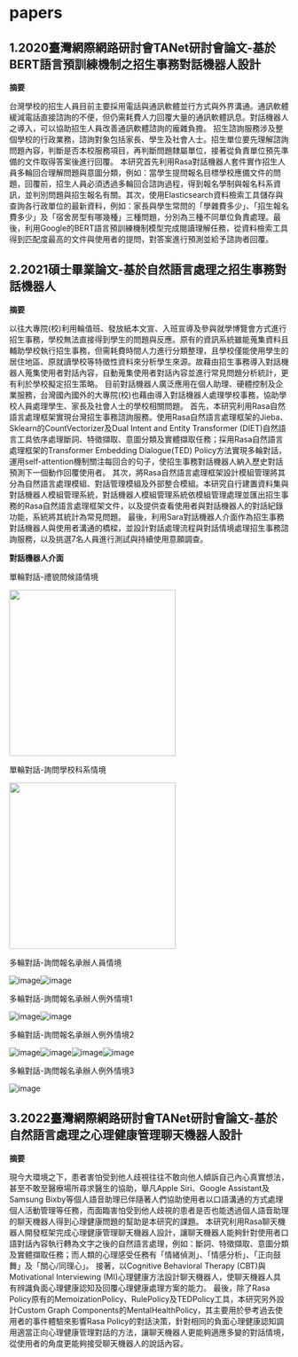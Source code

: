 
# papers
## 1.2020臺灣網際網路研討會TANet研討會論文-基於BERT語言預訓練機制之招生事務對話機器人設計

**摘要**

台灣學校的招生人員目前主要採用電話與通訊軟體並行方式與外界溝通。通訊軟體緩減電話直接諮詢的不便，但仍需耗費人力回覆大量的通訊軟體訊息。對話機器人之導入，可以協助招生人員改善通訊軟體諮詢的龐雜負擔。
招生諮詢服務涉及整個學校的行政業務，諮詢對象包括家長、學生及社會人士。招生單位要先理解諮詢問題內容，判斷是否本校服務項目，再判斷問題隸屬單位，接著從負責單位預先準備的文件取得答案後進行回覆。
本研究首先利用Rasa對話機器人套件實作招生人員多輪回合理解問題與意圖分類，例如：當學生提問報名目標學校應備文件的問題，回覆前，招生人員必須透過多輪回合諮詢過程，得到報名學制與報名科系資訊，並判別問題與招生報名有關。其次，使用Elasticsearch資料檢索工具儲存與查詢各行政單位的最新資料，例如：家長與學生常問的「學雜費多少」、「招生報名費多少」及「宿舍房型有哪幾種」三種問題，分別為三種不同單位負責處理。最後，利用Google的BERT語言預訓練機制模型完成閱讀理解任務，從資料檢索工具得到匹配度最高的文件與使用者的提問，對答案進行預測並給予諮詢者回覆。



## 2.2021碩士畢業論文-基於自然語言處理之招生事務對話機器人

**摘要**

以往大專院(校)利用輪值班、發放紙本文宣、入班宣導及參與就學博覽會方式進行招生事務，學校無法直接得到學生的問題與反應。原有的資訊系統雖能蒐集資料且輔助學校執行招生事務，但需耗費時間人力進行分類整理，且學校僅能使用學生的居住地區、原就讀學校等特徵性資料來分析學生來源。故藉由招生事務導入對話機器人蒐集使用者對話內容，自動蒐集使用者對話內容並進行常見問題分析統計，更有利於學校擬定招生策略。
目前對話機器人廣泛應用在個人助理、硬體控制及企業服務，台灣國內國外的大專院(校)也藉由導入對話機器人處理學校事務，協助學校人員處理學生、家長及社會人士的學校相關問題。
首先，本研究利用Rasa自然語言處理框架實現台灣招生事務諮詢服務。使用Rasa自然語言處理框架的Jieba、Sklearn的CountVectorizer及Dual Intent and Entity Transformer (DIET)自然語言工具依序處理斷詞、特徵擷取、意圖分類及實體擷取任務；採用Rasa自然語言處理框架的Transformer Embedding Dialogue(TED) Policy方法實現多輪對話，運用self-attention機制關注每回合的句子，使招生事務對話機器人納入歷史對話預測下一個動作回覆使用者。
其次，將Rasa自然語言處理框架設計模組管理將其分為自然語言處理模組、對話管理模組及外部整合模組。本研究自行建置資料集與對話機器人模組管理系統，對話機器人模組管理系統依模組管理處理並匯出招生事務的Rasa自然語言處理框架文件，以及提供查看使用者與對話機器人的對話紀錄功能，系統將其統計為常見問題。
最後，利用Sara對話機器人介面作為招生事務對話機器人與使用者溝通的橋樑，並設計對話處理流程與對話情境處理招生事務諮詢服務，以及挑選7名人員進行測試與持續使用意願調查。

**對話機器人介面**

單輪對話-禮貌問候語情境

<img src =https://user-images.githubusercontent.com/131113658/233000104-82cc7e5e-2609-4921-9be4-dfda3790aa70.png width=300 >

單輪對話-詢問學校科系情境

<img src =https://user-images.githubusercontent.com/131113658/233005999-3835d422-2fa2-4dd1-b939-d86d43e33b14.png width=300 >

多輪對話-詢問報名承辦人員情境

![image](https://user-images.githubusercontent.com/131113658/233010091-3f5f61da-9528-47ae-a877-c0b878c5a0ef.png)![image](https://user-images.githubusercontent.com/131113658/233010120-8c1920de-be2d-4996-aa64-c57b493fba62.png)

多輪對話-詢問報名承辦人例外情境1

![image](https://user-images.githubusercontent.com/131113658/233010298-16952a98-8d71-427d-bd64-1e0300338980.png)![image](https://user-images.githubusercontent.com/131113658/233010327-98907623-68d8-4427-b352-5b44fe690225.png)

多輪對話-詢問報名承辦人例外情境2

![image](https://user-images.githubusercontent.com/131113658/233010394-1fab91e2-2da6-4574-9da3-ae104387f770.png)![image](https://user-images.githubusercontent.com/131113658/233010446-8556e9bc-e64f-47ea-847c-d1386d200af2.png)![image](https://user-images.githubusercontent.com/131113658/233010524-6a385e2e-f3c2-4937-9978-c8305bf96454.png)![image](https://user-images.githubusercontent.com/131113658/233010547-0cd8644a-d04b-4e75-80f2-fccd4090e78c.png)

多輪對話-詢問報名承辦人例外情境3

![image](https://user-images.githubusercontent.com/131113658/233010610-2b1c9d35-9bd6-427f-bc43-9045f05941b8.png)



## 3.2022臺灣網際網路研討會TANet研討會論文-基於自然語言處理之心理健康管理聊天機器人設計

**摘要**

現今大環境之下，患者害怕受到他人歧視往往不敢向他人傾訴自己內心真實想法，甚至不敢至醫療場所尋求醫生的協助，舉凡Apple Siri、Google Assistant及Samsung Bixby等個人語音助理已伴隨著人們協助使用者以口語溝通的方式處理個人活動管理等任務，而面臨害怕受到他人歧視的患者是否也能透過個人語音助理的聊天機器人得到心理健康問題的幫助是本研究的課題。
本研究利用Rasa聊天機器人開發框架完成心理健康管理聊天機器人設計，讓聊天機器人能夠針對使用者口語對話內容執行轉為文字之後的自然語言處理，例如：斷詞、特徵擷取、意圖分類及實體擷取任務；而人類的心理感受任務有「情緒偵測」、「情感分析」、「正向鼓舞」及「關心/同理心」。
接著，以Cognitive Behavioral Therapy (CBT)與Motivational Interviewing (MI)心理健康方法設計聊天機器人，使聊天機器人具有辨識負面心理健康認知及回覆心理健康處理方案的能力。
最後，除了Rasa Policy原有的MemoizationPolicy、RulePolicy及TEDPolicy工具，本研究另外設計Custom Graph Components的MentalHealthPolicy，其主要用於參考過去使用者的事件體驗來影響Rasa Policy的對話決策，針對相同的負面心理健康認知調用適當正向心理健康管理對話的方法，讓聊天機器人更能夠適應多變的對話情境，從使用者的角度更能夠接受聊天機器人的說話內容。
